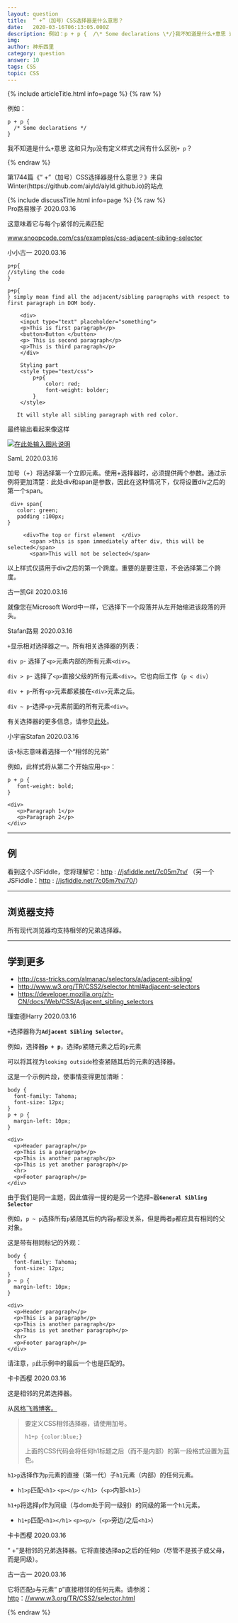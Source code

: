 ```yaml
---
layout: question
title:  “ +”（加号）CSS选择器是什么意思？
date:   2020-03-16T06:13:05.000Z
description: 例如：p + p {  /\* Some declarations \*/}我不知道是什么+意思 这和只为p没有定义样式之间有什么区别+ p？...
img: 
author: 神乐西里
category: question
answer: 10
tags: CSS
topic: CSS
---
```

<div class="article-root">
  <div class="article">
    {% include articleTitle.html info=page %}
    {% raw %}
    <div class="article-content"><p><font style="vertical-align: inherit;"><font style="vertical-align: inherit;">例如：</font></font></p>

<pre><code>p + p {<font></font>
  /* Some declarations */<font></font>
}<font></font>
</code></pre>

<p><font style="vertical-align: inherit;"><font style="vertical-align: inherit;">我不知道是什么</font></font><code>+</code><font style="vertical-align: inherit;"><font style="vertical-align: inherit;">意思 </font><font style="vertical-align: inherit;">这和只为</font></font><code>p</code><font style="vertical-align: inherit;"><font style="vertical-align: inherit;">没有</font><font style="vertical-align: inherit;">定义样式之间有什么区别</font></font><code>+ p</code><font style="vertical-align: inherit;"><font style="vertical-align: inherit;">？</font></font></p></div>
    {% endraw %}
  </div>
  <p class="winter_mark">第1744篇《“ +”（加号）CSS选择器是什么意思？》来自Winter(https://github.com/aiyld/aiyld.github.io)的站点</p>
  <div class="discuss-wrapper">
    {% include discussTitle.html info=page %}
    {% raw %}
    <div class="discuss-list">
    <div class="discuss-item">
        <div class="discuss-parent">
          <div class="discuss-meta">
            <span class="discuss-user">Pro路易猴子</span>
            <span class="discuss-time">2020.03.16</span>
          </div>
          <div class="discuss-comment"><p><font style="vertical-align: inherit;"><font style="vertical-align: inherit;">这意味着它与每个</font></font><code>p</code><font style="vertical-align: inherit;"><font style="vertical-align: inherit;">紧邻的元素</font><font style="vertical-align: inherit;">匹配</font></font></p>

<p><a href="http://www.snoopcode.com/css/examples/css-adjacent-sibling-selector" rel="nofollow"><font style="vertical-align: inherit;"><font style="vertical-align: inherit;">www.snoopcode.com/css/examples/css-adjacent-sibling-selector</font></font></a></p></div>
        </div></div><div class="discuss-item">
        <div class="discuss-parent">
          <div class="discuss-meta">
            <span class="discuss-user">小小古一</span>
            <span class="discuss-time">2020.03.16</span>
          </div>
          <div class="discuss-comment"><pre><code>p+p{<font></font>
//styling the code<font></font>
}<font></font>
<font></font>
p+p{<font></font>
} simply mean find all the adjacent/sibling paragraphs with respect to first paragraph in DOM body.<font></font>
<font></font>
    &lt;div&gt;<font></font>
    &lt;input type="text" placeholder="something"&gt;<font></font>
    &lt;p&gt;This is first paragraph&lt;/p&gt;<font></font>
    &lt;button&gt;Button &lt;/button&gt;<font></font>
    &lt;p&gt; This is second paragraph&lt;/p&gt;<font></font>
    &lt;p&gt;This is third paragraph&lt;/p&gt;<font></font>
    &lt;/div&gt;<font></font>
<font></font>
    Styling part <font></font>
    &lt;style type="text/css"&gt;<font></font>
        p+p{<font></font>
            color: red;<font></font>
            font-weight: bolder;<font></font>
        }<font></font>
    &lt;/style&gt;<font></font>
<font></font>
   It will style all sibling paragraph with red color.<font></font>
</code></pre>

<p><font style="vertical-align: inherit;"><font style="vertical-align: inherit;">最终输出看起来像这样</font></font></p>

<p><a href="https://i.stack.imgur.com/hjmgu.png" rel="nofollow noreferrer"><img src="https://i.stack.imgur.com/hjmgu.png" alt="在此处输入图片说明"></a> </p></div>
        </div></div><div class="discuss-item">
        <div class="discuss-parent">
          <div class="discuss-meta">
            <span class="discuss-user">SamL</span>
            <span class="discuss-time">2020.03.16</span>
          </div>
          <div class="discuss-comment"><p><font style="vertical-align: inherit;"><font style="vertical-align: inherit;">加号（+）将选择第一个立即元素。</font><font style="vertical-align: inherit;">使用+选择器时，必须提供两个参数。</font><font style="vertical-align: inherit;">通过示例将更加清楚：此处div和span是参数，因此在这种情况下，仅将设置div之后的第一个span。</font></font></p>

<pre><code> div+ span{<font></font>
   color: green;<font></font>
   padding :100px;<font></font>
}<font></font>
<font></font>
     &lt;div&gt;The top or first element  &lt;/div&gt;<font></font>
       &lt;span &gt;this is span immediately after div, this will be selected&lt;/span&gt;<font></font>
       &lt;span&gt;This will not be selected&lt;/span&gt;<font></font>
</code></pre>

<p><font style="vertical-align: inherit;"><font style="vertical-align: inherit;">以上样式仅适用于div之后的第一个跨度。</font><font style="vertical-align: inherit;">重要的是要注意，不会选择第二个跨度。         </font></font></p></div>
        </div></div><div class="discuss-item">
        <div class="discuss-parent">
          <div class="discuss-meta">
            <span class="discuss-user">古一凯Gil</span>
            <span class="discuss-time">2020.03.16</span>
          </div>
          <div class="discuss-comment"><p><font style="vertical-align: inherit;"><font style="vertical-align: inherit;">就像您在Microsoft Word中一样，它选择下一个段落并从左开始缩进该段落的开头。</font></font></p></div>
        </div></div><div class="discuss-item">
        <div class="discuss-parent">
          <div class="discuss-meta">
            <span class="discuss-user">Stafan路易</span>
            <span class="discuss-time">2020.03.16</span>
          </div>
          <div class="discuss-comment"><p><code>+</code><font style="vertical-align: inherit;"><font style="vertical-align: inherit;">显示相对选择器之一。</font><font style="vertical-align: inherit;">所有相关选择器的列表：</font></font></p>

<p><code>div p</code><font style="vertical-align: inherit;"><font style="vertical-align: inherit;">- </font><font style="vertical-align: inherit;">选择了</font></font><code>&lt;p&gt;</code><font style="vertical-align: inherit;"><font style="vertical-align: inherit;">元素内部的</font><font style="vertical-align: inherit;">所有</font><font style="vertical-align: inherit;">元素</font></font><code>&lt;div&gt;</code><font style="vertical-align: inherit;"><font style="vertical-align: inherit;">。</font></font></p>

<p><code>div &gt; p</code><font style="vertical-align: inherit;"><font style="vertical-align: inherit;">- </font><font style="vertical-align: inherit;">选择了</font></font><code>&lt;p&gt;</code><font style="vertical-align: inherit;"><font style="vertical-align: inherit;">直接父级的</font><font style="vertical-align: inherit;">所有</font><font style="vertical-align: inherit;">元素</font></font><code>&lt;div&gt;</code><font style="vertical-align: inherit;"><font style="vertical-align: inherit;">。</font><font style="vertical-align: inherit;">它也向后工作（</font></font><code>p &lt; div</code><font style="vertical-align: inherit;"><font style="vertical-align: inherit;">）</font></font></p>

<p><code>div + p</code><font style="vertical-align: inherit;"><font style="vertical-align: inherit;">-所有</font></font><code>&lt;p&gt;</code><font style="vertical-align: inherit;"><font style="vertical-align: inherit;">元素都紧接在</font></font><code>&lt;div&gt;</code><font style="vertical-align: inherit;"><font style="vertical-align: inherit;">元素</font><font style="vertical-align: inherit;">之后</font><font style="vertical-align: inherit;">。</font></font></p>

<p><code>div ~ p</code><font style="vertical-align: inherit;"><font style="vertical-align: inherit;">-选择</font></font><code>&lt;p&gt;</code><font style="vertical-align: inherit;"><font style="vertical-align: inherit;">元素前面的</font><font style="vertical-align: inherit;">所有</font><font style="vertical-align: inherit;">元素</font></font><code>&lt;div&gt;</code><font style="vertical-align: inherit;"><font style="vertical-align: inherit;">。</font></font></p>

<p><font style="vertical-align: inherit;"><font style="vertical-align: inherit;">有关选择器的更多信息，请参见</font></font><a href="https://kolosek.com/css-selectors/" rel="noreferrer"><font style="vertical-align: inherit;"><font style="vertical-align: inherit;">此处</font></font></a><font style="vertical-align: inherit;"><font style="vertical-align: inherit;">。</font></font></p></div>
        </div></div><div class="discuss-item">
        <div class="discuss-parent">
          <div class="discuss-meta">
            <span class="discuss-user">小宇宙Stafan</span>
            <span class="discuss-time">2020.03.16</span>
          </div>
          <div class="discuss-comment"><p><font style="vertical-align: inherit;"><font style="vertical-align: inherit;">该</font></font><code>+</code><font style="vertical-align: inherit;"><font style="vertical-align: inherit;">标志意味着选择一个“相邻的兄弟”</font></font></p>

<p><font style="vertical-align: inherit;"><font style="vertical-align: inherit;">例如，此样式将从第二个开始应用</font></font><code>&lt;p&gt;</code><font style="vertical-align: inherit;"><font style="vertical-align: inherit;">：</font></font></p>

<p></p><div class="snippet" data-lang="js" data-hide="false" data-console="true" data-babel="false">
<div class="snippet-code">
<pre class="snippet-code-css lang-css prettyprint-override"><code>p + p {<font></font>
   font-weight: bold;<font></font>
} </code></pre>
<pre class="snippet-code-html lang-html prettyprint-override"><code>&lt;div&gt;<font></font>
   &lt;p&gt;Paragraph 1&lt;/p&gt;<font></font>
   &lt;p&gt;Paragraph 2&lt;/p&gt;<font></font>
&lt;/div&gt;</code></pre>
</div>
</div>
<p></p>

<hr>

<h2><font style="vertical-align: inherit;"><font style="vertical-align: inherit;">例</font></font></h2>

<p><font style="vertical-align: inherit;"><font style="vertical-align: inherit;">看到这个JSFiddle，您将理解它：</font></font><a href="http://jsfiddle.net/7c05m7tv/" rel="nofollow noreferrer"><font style="vertical-align: inherit;"><font style="vertical-align: inherit;">http</font></font></a><font style="vertical-align: inherit;"><font style="vertical-align: inherit;"> : </font><a href="http://jsfiddle.net/7c05m7tv/" rel="nofollow noreferrer"><font style="vertical-align: inherit;">//jsfiddle.net/7c05m7tv/</font></a><font style="vertical-align: inherit;"> 
（另一个JSFiddle：</font></font><a href="http://jsfiddle.net/7c05m7tv/70/" rel="nofollow noreferrer"><font style="vertical-align: inherit;"><font style="vertical-align: inherit;">http</font></font></a><font style="vertical-align: inherit;"><font style="vertical-align: inherit;"> : </font><a href="http://jsfiddle.net/7c05m7tv/70/" rel="nofollow noreferrer"><font style="vertical-align: inherit;">//jsfiddle.net/7c05m7tv/70/</font></a><font style="vertical-align: inherit;">）</font></font></p>

<hr>

<h2><font style="vertical-align: inherit;"><font style="vertical-align: inherit;">浏览器支持</font></font></h2>

<p><font style="vertical-align: inherit;"><font style="vertical-align: inherit;">所有现代浏览器均支持相邻的兄弟选择器。</font></font></p>

<hr>

<h2><font style="vertical-align: inherit;"><font style="vertical-align: inherit;">学到更多</font></font></h2>

<ul>
<li><a href="http://css-tricks.com/almanac/selectors/a/adjacent-sibling/" rel="nofollow noreferrer"><font style="vertical-align: inherit;"><font style="vertical-align: inherit;">http://css-tricks.com/almanac/selectors/a/adjacent-sibling/</font></font></a></li>
<li><a href="http://www.w3.org/TR/CSS2/selector.html#adjacent-selectors" rel="nofollow noreferrer"><font style="vertical-align: inherit;"><font style="vertical-align: inherit;">http://www.w3.org/TR/CSS2/selector.html#adjacent-selectors</font></font></a></li>
<li><a href="https://developer.mozilla.org/en-US/docs/Web/CSS/Adjacent_sibling_selectors" rel="nofollow noreferrer"><font style="vertical-align: inherit;"><font style="vertical-align: inherit;">https://developer.mozilla.org/zh-CN/docs/Web/CSS/Adjacent_sibling_selectors</font></font></a></li>
</ul></div>
        </div></div><div class="discuss-item">
        <div class="discuss-parent">
          <div class="discuss-meta">
            <span class="discuss-user">理查德Harry</span>
            <span class="discuss-time">2020.03.16</span>
          </div>
          <div class="discuss-comment"><p><code>+</code><font style="vertical-align: inherit;"><font style="vertical-align: inherit;">选择器称为</font></font><strong><code>Adjacent Sibling Selector</code></strong><font style="vertical-align: inherit;"><font style="vertical-align: inherit;">。</font></font></p>

<p><font style="vertical-align: inherit;"><font style="vertical-align: inherit;">例如，选择器</font></font><strong><code>p + p</code></strong><font style="vertical-align: inherit;"><font style="vertical-align: inherit;">，选择</font></font><code>p</code><font style="vertical-align: inherit;"><font style="vertical-align: inherit;">紧随元素之后的</font></font><code>p</code><font style="vertical-align: inherit;"><font style="vertical-align: inherit;">元素</font></font></p>

<p><font style="vertical-align: inherit;"><font style="vertical-align: inherit;">可以将其视为</font></font><code>looking outside</code><font style="vertical-align: inherit;"><font style="vertical-align: inherit;">检查紧随其后的元素</font><font style="vertical-align: inherit;">的</font><font style="vertical-align: inherit;">选择器。</font></font></p>

<p><font style="vertical-align: inherit;"><font style="vertical-align: inherit;">这是一个示例片段，使事情变得更加清晰： </font></font></p>

<p></p><div class="snippet" data-lang="js" data-hide="false" data-console="true" data-babel="false">
<div class="snippet-code">
<pre class="snippet-code-css lang-css prettyprint-override"><code>body {<font></font>
  font-family: Tahoma;<font></font>
  font-size: 12px;<font></font>
}<font></font>
p + p {<font></font>
  margin-left: 10px;<font></font>
}</code></pre>
<pre class="snippet-code-html lang-html prettyprint-override"><code>&lt;div&gt;<font></font>
  &lt;p&gt;Header paragraph&lt;/p&gt;<font></font>
  &lt;p&gt;This is a paragraph&lt;/p&gt;<font></font>
  &lt;p&gt;This is another paragraph&lt;/p&gt;<font></font>
  &lt;p&gt;This is yet another paragraph&lt;/p&gt;<font></font>
  &lt;hr&gt;<font></font>
  &lt;p&gt;Footer paragraph&lt;/p&gt;<font></font>
&lt;/div&gt;</code></pre>
</div>
</div>
<p></p>

<p><font style="vertical-align: inherit;"><font style="vertical-align: inherit;">由于我们是同一主题，因此值得一提的是另一个选择</font></font><strong><code>~</code></strong><font style="vertical-align: inherit;"><font style="vertical-align: inherit;">器</font></font><strong><code>General Sibling Selector</code></strong></p>

<p><font style="vertical-align: inherit;"><font style="vertical-align: inherit;">例如，</font></font><code>p ~ p</code><font style="vertical-align: inherit;"><font style="vertical-align: inherit;">选择所有</font></font><code>p</code><font style="vertical-align: inherit;"><font style="vertical-align: inherit;">紧随其后的内容</font></font><code>p</code><font style="vertical-align: inherit;"><font style="vertical-align: inherit;">都没关系，但是两者</font></font><code>p</code><font style="vertical-align: inherit;"><font style="vertical-align: inherit;">都应具有相同的父对象。</font></font></p>

<p><font style="vertical-align: inherit;"><font style="vertical-align: inherit;">这是带有相同标记的外观： </font></font></p>

<p></p><div class="snippet" data-lang="js" data-hide="false" data-console="true" data-babel="false">
<div class="snippet-code">
<pre class="snippet-code-css lang-css prettyprint-override"><code>body {<font></font>
  font-family: Tahoma;<font></font>
  font-size: 12px;<font></font>
}<font></font>
p ~ p {<font></font>
  margin-left: 10px;<font></font>
}</code></pre>
<pre class="snippet-code-html lang-html prettyprint-override"><code>&lt;div&gt;<font></font>
  &lt;p&gt;Header paragraph&lt;/p&gt;<font></font>
  &lt;p&gt;This is a paragraph&lt;/p&gt;<font></font>
  &lt;p&gt;This is another paragraph&lt;/p&gt;<font></font>
  &lt;p&gt;This is yet another paragraph&lt;/p&gt;<font></font>
  &lt;hr&gt;<font></font>
  &lt;p&gt;Footer paragraph&lt;/p&gt;<font></font>
&lt;/div&gt;</code></pre>
</div>
</div>
<p></p>

<p><font style="vertical-align: inherit;"><font style="vertical-align: inherit;">请注意，</font></font><code>p</code><font style="vertical-align: inherit;"><font style="vertical-align: inherit;">此示例</font><font style="vertical-align: inherit;">中的最后一个</font><font style="vertical-align: inherit;">也是匹配的。</font></font></p></div>
        </div></div><div class="discuss-item">
        <div class="discuss-parent">
          <div class="discuss-meta">
            <span class="discuss-user">卡卡西樱</span>
            <span class="discuss-time">2020.03.16</span>
          </div>
          <div class="discuss-comment"><p><font style="vertical-align: inherit;"><font style="vertical-align: inherit;">这是相邻的兄弟选择器。</font></font></p>

<p><font style="vertical-align: inherit;"><font style="vertical-align: inherit;">从</font></font><a href="http://www.splashofstyle.com/archives/2006/07/18/css-child-adjacent-sibling-selectors/" rel="noreferrer"><font style="vertical-align: inherit;"><font style="vertical-align: inherit;">风格飞溅博客。</font></font></a></p>

<blockquote>
  <p><font style="vertical-align: inherit;"><font style="vertical-align: inherit;">要定义CSS相邻选择器，请使用加号。</font></font></p>

<pre><code>h1+p {color:blue;}
</code></pre>
  
  <p><font style="vertical-align: inherit;"><font style="vertical-align: inherit;">上面的CSS代码会将任何h1标题之后（而不是内部）的第一段格式设置为蓝色。</font></font></p>
</blockquote>

<p><code>h1&gt;p</code><font style="vertical-align: inherit;"><font style="vertical-align: inherit;">选择作为</font></font><code>p</code><font style="vertical-align: inherit;"><font style="vertical-align: inherit;">元素的直接（第一代）子</font></font><code>h1</code><font style="vertical-align: inherit;"><font style="vertical-align: inherit;">元素</font><font style="vertical-align: inherit;">（内部）的任何</font><font style="vertical-align: inherit;">元素。</font></font></p>

<ul>
<li><code>h1&gt;p</code><font style="vertical-align: inherit;"><font style="vertical-align: inherit;">匹配</font></font><code>&lt;h1&gt;</code> <code>&lt;p&gt;&lt;/p&gt;</code> <code>&lt;/h1&gt;</code><font style="vertical-align: inherit;"><font style="vertical-align: inherit;">（</font></font><code>&lt;p&gt;</code><font style="vertical-align: inherit;"><font style="vertical-align: inherit;">内部</font></font><code>&lt;h1&gt;</code><font style="vertical-align: inherit;"><font style="vertical-align: inherit;">）</font></font></li>
</ul>

<p><code>h1+p</code><font style="vertical-align: inherit;"><font style="vertical-align: inherit;">将选择</font></font><code>p</code><font style="vertical-align: inherit;"><font style="vertical-align: inherit;">作为同级（与dom处于同一级别）的同级的第一个</font></font><code>h1</code><font style="vertical-align: inherit;"><font style="vertical-align: inherit;">元素。</font></font></p>

<ul>
<li><code>h1+p</code><font style="vertical-align: inherit;"><font style="vertical-align: inherit;">匹配</font></font><code>&lt;h1&gt;&lt;/h1&gt;</code> <code>&lt;p&gt;&lt;p/&gt;</code><font style="vertical-align: inherit;"><font style="vertical-align: inherit;">（</font></font><code>&lt;p&gt;</code><font style="vertical-align: inherit;"><font style="vertical-align: inherit;">旁边/之后</font></font><code>&lt;h1&gt;</code><font style="vertical-align: inherit;"><font style="vertical-align: inherit;">）</font></font></li>
</ul></div>
        </div></div><div class="discuss-item">
        <div class="discuss-parent">
          <div class="discuss-meta">
            <span class="discuss-user">卡卡西樱</span>
            <span class="discuss-time">2020.03.16</span>
          </div>
          <div class="discuss-comment"><p><font style="vertical-align: inherit;"><font style="vertical-align: inherit;">“ +”是相邻的兄弟选择器。</font><font style="vertical-align: inherit;">它将直接选择ap之后的任何p（尽管不是孩子或父母，而是同级）。</font></font></p></div>
        </div></div><div class="discuss-item">
        <div class="discuss-parent">
          <div class="discuss-meta">
            <span class="discuss-user">古一古一</span>
            <span class="discuss-time">2020.03.16</span>
          </div>
          <div class="discuss-comment"><p><font style="vertical-align: inherit;"><font style="vertical-align: inherit;">它将匹配</font></font><code>p</code><font style="vertical-align: inherit;"><font style="vertical-align: inherit;">与元素“ p”直接相邻的</font><font style="vertical-align: inherit;">任何元素</font><font style="vertical-align: inherit;">。</font><font style="vertical-align: inherit;">请参阅：</font><a href="http://www.w3.org/TR/CSS2/selector.html" rel="nofollow noreferrer"><font style="vertical-align: inherit;">http</font></a><font style="vertical-align: inherit;">：</font></font><a href="http://www.w3.org/TR/CSS2/selector.html" rel="nofollow noreferrer"><font style="vertical-align: inherit;"><font style="vertical-align: inherit;">//www.w3.org/TR/CSS2/selector.html</font></font></a></p></div>
        </div></div>
    </div>
    {% endraw %}
  </div>
<div>
